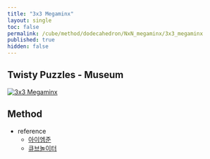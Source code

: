 ```yaml
---
title: "3x3 Megaminx"
layout: single
toc: false
permalink: /cube/method/dodecahedron/NxN_megaminx/3x3_megaminx
published: true
hidden: false
---
```


<head>
  <base target="_blank">
</head>



## Twisty Puzzles - Museum

<a href="https://twistypuzzles.com/app/museum/museum_showitem.php?pkey=650">
  <img alt="3x3 Megaminx" src="https://twistypuzzles.com/museum/large/00650-01.jpg">
</a>



## Method

- reference
  - [아이엠준](https://youtu.be/2NUsMclrD-0)
  - [큐브놀이터](https://youtu.be/51_Iv6DU8r8)
